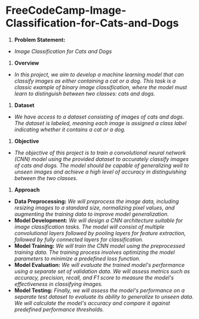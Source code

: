 # FreeCodeCamp-Image-Classification-for-Cats-and-Dogs

1. **Problem Statement:**
  - *Image Classification for Cats and Dogs*

1. **Overview**
  - *In this project, we aim to develop a machine learning model that can classify images as either containing a cat or a dog. This task is a classic example of binary image classification, where the model must learn to distinguish between two classes: cats and dogs.*

1. **Dataset**
  - *We have access to a dataset consisting of images of cats and dogs. The dataset is labeled, meaning each image is assigned a class label indicating whether it contains a cat or a dog.*

1. **Objective**
  - *The objective of this project is to train a convolutional neural network (CNN) model using the provided dataset to accurately classify images of cats and dogs. The model should be capable of generalizing well to unseen images and achieve a high level of accuracy in distinguishing between the two classes.*

1. **Approach**
  - **Data Preprocessing:** *We will preprocess the image data, including resizing images to a standard size, normalizing pixel values, and augmenting the training data to improve model generalization.*
  - **Model Development:** *We will design a CNN architecture suitable for image classification tasks. The model will consist of multiple convolutional layers followed by pooling layers for feature extraction, followed by fully connected layers for classification.*
  - **Model Training:** *We will train the CNN model using the preprocessed training data. The training process involves optimizing the model parameters to minimize a predefined loss function.*
  - **Model Evaluation:** *We will evaluate the trained model's performance using a separate set of validation data. We will assess metrics such as accuracy, precision, recall, and F1 score to measure the model's effectiveness in classifying images.*
  - **Model Testing:** *Finally, we will assess the model's performance on a separate test dataset to evaluate its ability to generalize to unseen data. We will calculate the model's accuracy and compare it against predefined performance thresholds.*
